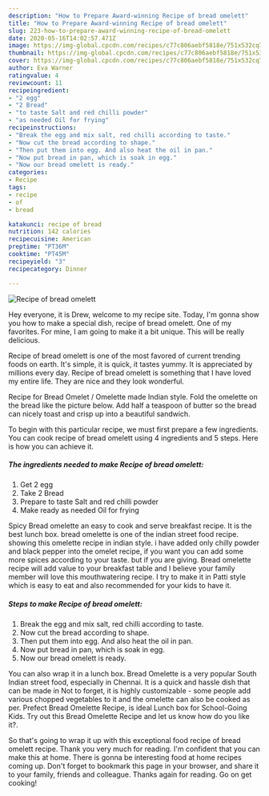 ```yaml
---
description: "How to Prepare Award-winning Recipe of bread omelett"
title: "How to Prepare Award-winning Recipe of bread omelett"
slug: 223-how-to-prepare-award-winning-recipe-of-bread-omelett
date: 2020-05-16T14:02:57.471Z
image: https://img-global.cpcdn.com/recipes/c77c806aebf5818e/751x532cq70/recipe-of-bread-omelett-recipe-main-photo.jpg
thumbnail: https://img-global.cpcdn.com/recipes/c77c806aebf5818e/751x532cq70/recipe-of-bread-omelett-recipe-main-photo.jpg
cover: https://img-global.cpcdn.com/recipes/c77c806aebf5818e/751x532cq70/recipe-of-bread-omelett-recipe-main-photo.jpg
author: Eva Warner
ratingvalue: 4
reviewcount: 11
recipeingredient:
- "2 egg"
- "2 Bread"
- "to taste Salt and red chilli powder"
- "as needed Oil for frying"
recipeinstructions:
- "Break the egg and mix salt, red chilli according to taste."
- "Now cut the bread according to shape."
- "Then put them into egg. And also heat the oil in pan."
- "Now put bread in pan, which is soak in egg."
- "Now our bread omelett is ready."
categories:
- Recipe
tags:
- recipe
- of
- bread

katakunci: recipe of bread 
nutrition: 142 calories
recipecuisine: American
preptime: "PT36M"
cooktime: "PT45M"
recipeyield: "3"
recipecategory: Dinner

---
```



![Recipe of bread omelett](https://img-global.cpcdn.com/recipes/c77c806aebf5818e/751x532cq70/recipe-of-bread-omelett-recipe-main-photo.jpg)

Hey everyone, it is Drew, welcome to my recipe site. Today, I'm gonna show you how to make a special dish, recipe of bread omelett. One of my favorites. For mine, I am going to make it a bit unique. This will be really delicious.

Recipe of bread omelett is one of the most favored of current trending foods on earth. It's simple, it is quick, it tastes yummy. It is appreciated by millions every day. Recipe of bread omelett is something that I have loved my entire life. They are nice and they look wonderful.

Recipe for Bread Omelet / Omelette made Indian style. Fold the omelette on the bread like the picture below. Add half a teaspoon of butter so the bread can nicely toast and crisp up into a beautiful sandwich.


To begin with this particular recipe, we must first prepare a few ingredients. You can cook recipe of bread omelett using 4 ingredients and 5 steps. Here is how you can achieve it.

<!--inarticleads1-->

##### The ingredients needed to make Recipe of bread omelett:

1. Get 2 egg
1. Take 2 Bread
1. Prepare to taste Salt and red chilli powder
1. Make ready as needed Oil for frying


Spicy Bread omelette an easy to cook and serve breakfast recipe. It is the best lunch box. bread omelette is one of the indian street food recipe. showing this omelette recipe in indian style. i have added only chilly powder and black pepper into the omelet recipe, if you want you can add some more spices according to your taste. but if you are giving. Bread omelette recipe will add value to your breakfast table and I believe your family member will love this mouthwatering recipe. I try to make it in Patti style which is easy to eat and also recommended for your kids to have it. 

<!--inarticleads2-->

##### Steps to make Recipe of bread omelett:

1. Break the egg and mix salt, red chilli according to taste.
1. Now cut the bread according to shape.
1. Then put them into egg. And also heat the oil in pan.
1. Now put bread in pan, which is soak in egg.
1. Now our bread omelett is ready.


You can also wrap it in a lunch box. Bread Omelette is a very popular South Indian street food, especially in Chennai. It is a quick and hassle dish that can be made in Not to forget, it is highly customizable - some people add various chopped vegetables to it and the omelette can also be cooked as per. Prefect Bread Omelette Recipe, is ideal Lunch box for School-Going Kids. Try out this Bread Omelette Recipe and let us know how do you like it?. 

So that's going to wrap it up with this exceptional food recipe of bread omelett recipe. Thank you very much for reading. I'm confident that you can make this at home. There is gonna be interesting food at home recipes coming up. Don't forget to bookmark this page in your browser, and share it to your family, friends and colleague. Thanks again for reading. Go on get cooking!
